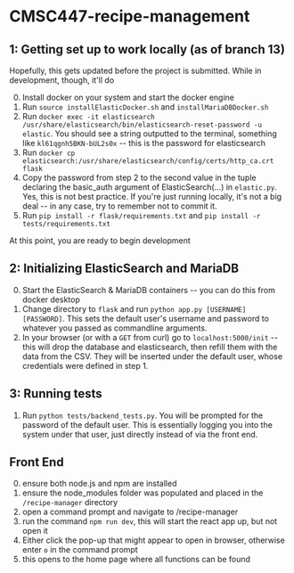 # CMSC447-recipe-management

## 1: Getting set up to work locally (as of branch 13)

Hopefully, this gets updated before the project is submitted. While in development, though, it'll do

0. Install docker on your system and start the docker engine
1. Run `source installElasticDocker.sh` and `installMariaDBDocker.sh`
2. Run `docker exec -it elasticsearch /usr/share/elasticsearch/bin/elasticsearch-reset-password -u elastic`. You should see a string outputted to the terminal, something like `kl61qgnh5BKN-bUL2s0x` -- this is the password for elasticsearch
3. Run `docker cp elasticsearch:/usr/share/elasticsearch/config/certs/http_ca.crt flask`
4. Copy the password from step 2 to the second value in the tuple declaring the basic_auth argument of ElasticSearch(...) in `elastic.py`. Yes, this is not best practice. If you're just running locally, it's not a big deal -- in any case, try to remember not to commit it.
5. Run `pip install -r flask/requirements.txt` and `pip install -r tests/requirements.txt`

At this point, you are ready to begin development

## 2: Initializing ElasticSearch and MariaDB

0. Start the ElasticSearch & MariaDB containers -- you can do this from docker desktop
1. Change directory to `flask` and run `python app.py [USERNAME] [PASSWORD]`. This sets the default user's username and password to whatever you passed as commandline arguments.
2. In your browser (or with a `GET` from curl) go to `localhost:5000/init` -- this will drop the database and elasticsearch, then refill them with the data from the CSV. They will be inserted under the default user, whose credentials were defined in step 1.

## 3: Running tests

1. Run `python tests/backend_tests.py`. You will be prompted for the password of the default user. This is essentially logging you into the system under that user, just directly instead of via the front end.

## Front End

0. ensure both node.js and npm are installed
1. ensure the node_modules folder was populated and placed in the `/recipe-manager` directory
2. open a command prompt and navigate to /recipe-manager
3. run the command `npm run dev`, this will start the react app up, but not open it
4. Either click the pop-up that might appear to open in browser, otherwise enter `o` in the command prompt
5. this opens to the home page where all functions can be found
